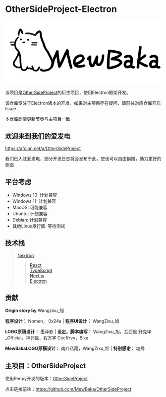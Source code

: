 
# OtherSideProject-Electron

![logo](./renderer/public/static/images/mewbaka.png)

该项目是[OtherSideProject](https://github.com/MewBaka/OtherSideProject)的衍生项目，使用Electron框架开发。

该仓库专注于Electron版本的开发，如果对主项目存在疑问，请前往对应仓库开启Issue

本仓库剧情更新节奏与主项目一致

## 欢迎来到我们的爱发电
https://afdian.net/a/OtherSideProject

我们已入驻爱发电，部分开发日志将会发布于此，您也可以自由捐赠，助力更好的侧面

## 平台考虑

- Windows 10: 计划兼容
- Windows 11: 计划兼容
- MacOS: 可能兼容
- Ubuntu: 计划兼容
- Debian: 计划兼容
- 其他Linux发行版: 等待测试

## 技术栈

> [Nextron](https://github.com/saltyshiomix/nextron)  
> > [React](https://reactjs.org/)  
> > [TypeScript](https://www.typescriptlang.org/)  
> > [Next.js](https://nextjs.org/)  
> > [Electron](https://www.electronjs.org/)

## 贡献

**Origin story by** Wangzixu_旭

**程序设计：** Nomen， 0x24a | **程序UI设计：** WangZixu_旭

**LOGO原稿设计：** 墨泽影 | **设定，脚本编写：** WangZixu_旭，瓦西里.舒克申_Official，神郭嘉，程方宇 Cecffrvy，Bika

**MewBakaLOGO原稿设计：** 南介私雨，WangZixu_旭 | **特别感谢：** 糖屑

## 主项目：OtherSideProject

使用Renpy开发的版本：[OtherSideProject](https://github.com/MewBaka/OtherSideProject)

点击链接前往：https://github.com/MewBaka/OtherSideProject

